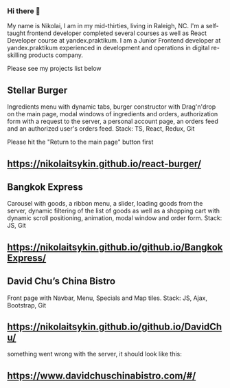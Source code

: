 ### Hi there 👋

My name is Nikolai, I am in my mid-thirties, living in Raleigh, NC. I'm a self-taught frontend developer completed several courses as well as React Developer course at yandex.praktikum. I am a Junior Frontend developer at yandex.praktikum experienced in development and operations in digital re-skilling products company.


Please see my projects list below

## Stellar Burger 
Ingredients menu with dynamic tabs, burger constructor with Drag'n'drop on the main page, modal windows of ingredients and orders, authorization form with a request to the server, a personal account page, an orders feed and an authorized user's orders feed. Stack: TS, React, Redux, Git

Please hit the "Return to the main page" button first
## https://nikolaitsykin.github.io/react-burger/

## Bangkok Express 
Carousel with goods, a ribbon  menu, a slider, loading goods from the server, dynamic filtering of the list of goods as well as a shopping cart with dynamic scroll positioning, animation, modal window and order form. Stack: JS, Git
## https://nikolaitsykin.github.io/github.io/BangkokExpress/

## David Chu’s China Bistro 
Front page with Navbar,  Menu, Specials and Map tiles. Stack: JS, Ajax, Bootstrap, Git
## https://nikolaitsykin.github.io/github.io/DavidChu/ 
 something went wrong with the server, it should look like this:
## https://www.davidchuschinabistro.com/#/


